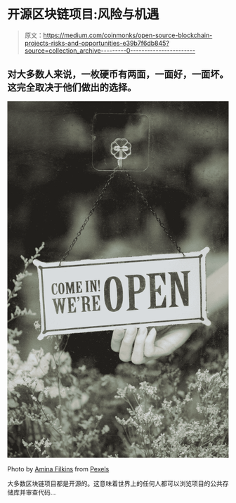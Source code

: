 # 开源区块链项目:风险与机遇

> 原文：<https://medium.com/coinmonks/open-source-blockchain-projects-risks-and-opportunities-e39b7f6db845?source=collection_archive---------0----------------------->

## 对大多数人来说，一枚硬币有两面，一面好，一面坏。这完全取决于他们做出的选择。

![](img/21c3d3a9fbbd302ab6b94f9e7657f7cb.png)

Photo by [Amina Filkins](https://www.pexels.com/@amina-filkins?utm_content=attributionCopyText&utm_medium=referral&utm_source=pexels) from [Pexels](https://www.pexels.com/photo/crop-faceless-person-turning-shop-signboard-hanging-on-glass-wall-5414061/?utm_content=attributionCopyText&utm_medium=referral&utm_source=pexels)

大多数区块链项目都是开源的。这意味着世界上的任何人都可以浏览项目的公共存储库并审查代码…